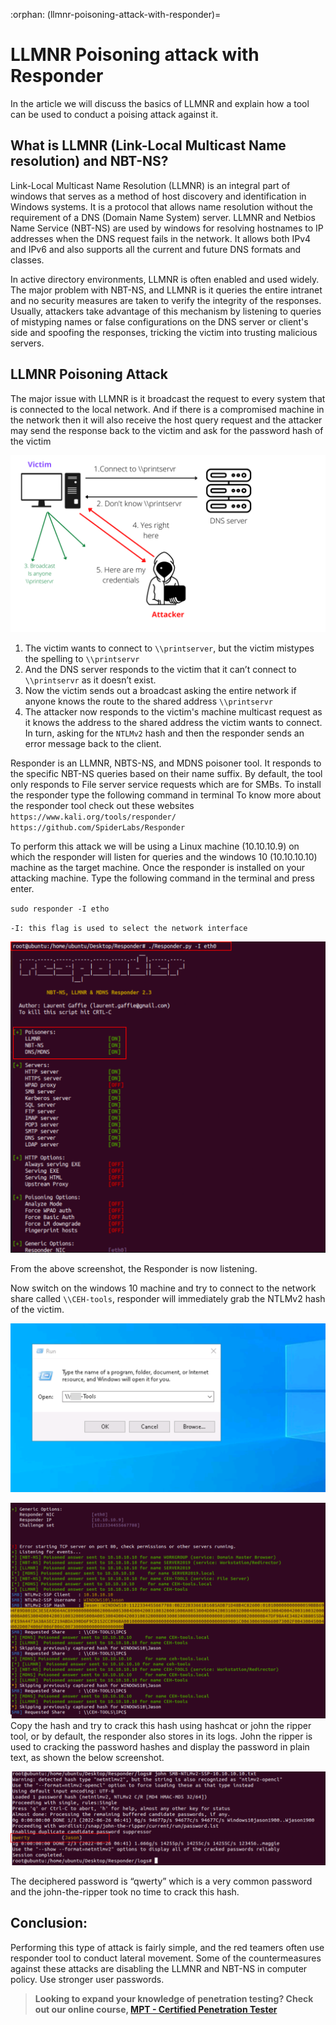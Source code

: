 :orphan:
(llmnr-poisoning-attack-with-responder)=
# LLMNR Poisoning attack with Responder
 
In the article we will discuss the basics of LLMNR and explain how a tool can be used to conduct a poising attack against it.

## What is LLMNR (Link-Local Multicast Name resolution) and NBT-NS?

Link-Local Multicast Name Resolution (LLMNR) is an integral part of windows that serves as a method of host discovery and identification in Windows systems. It is a protocol that allows name resolution without the requirement of a DNS (Domain Name System) server. LLMNR and Netbios Name Service (NBT-NS) are used by windows for resolving hostnames to IP addresses when the DNS request fails in the network. It allows both IPv4 and IPv6 and also supports all the current and future DNS formats and classes.

In active directory environments, LLMNR is often enabled and used widely. The major problem with NBT-NS, and LLMNR is it queries the entire intranet and no security measures are taken to verify the integrity of the responses. Usually, attackers take advantage of this mechanism by listening to queries of mistyping names or false configurations on the DNS server or client's side and spoofing the responses, tricking the victim into trusting malicious servers. 

## LLMNR Poisoning Attack 

The major issue with LLMNR is it broadcast the request to every system that is connected to the local network. And if there is a compromised machine in the network then it will also receive the host query request and the attacker may send the response back to the victim and ask for the password hash of the victim

![LLMNR_1](images/LLMNR_1.png)

1. The victim wants to connect to `\\printserver`, but the victim mistypes the spelling to `\\printservr` 
2. And the DNS server responds to the victim that it can’t connect to `\\printservr` as it doesn’t exist.
3. Now the victim sends out a broadcast asking the entire network if anyone knows the route to the shared address `\\printservr`
4. The attacker now responds to the victim's machine multicast request as it knows the address to the shared address the victim wants to connect. In turn, asking for the `NTLMv2` hash and then the responder sends an error message back to the client. 

Responder is an LLMNR, NBTS-NS, and MDNS poisoner tool. It responds to the specific NBT-NS queries based on their name suffix. By default, the tool only responds to File server service requests which are for SMBs. To install the responder type the following command in terminal
To know more about the responder tool check out these websites `https://www.kali.org/tools/responder/ https://github.com/SpiderLabs/Responder` 

To perform this attack we will be using a Linux machine (10.10.10.9) on which the responder will listen for queries and the windows 10 (10.10.10.10)  machine as the target machine. Once the responder is installed on your attacking machine. Type the following command in the terminal and press enter. 

`sudo responder -I etho` 

`-I: this flag is used to select the network interface`

![LLMNR_2](images/LLMNR_2.png)

From the above screenshot, the Responder is now listening. 

Now switch on the windows 10 machine and try to connect to the network share called `\\CEH-tools`, responder will immediately grab the NTLMv2 hash of the victim. 

![LLMNR_3](images/LLMNR_3.png)

![LLMNR_4](images/LLMNR_4.png)
Copy the hash and try to crack this hash using hashcat or john the ripper tool, or by default, the responder also stores in its logs. 
John the ripper is used to cracking the password hashes and display the password in plain text, as shown the below screenshot. 

![LLMNR_5](images/LLMNR_5.png)

The deciphered password is “qwerty” which is a very common password and the john-the-ripper took no time to crack this hash. 

## Conclusion: 

Performing this type of attack is fairly simple, and the red teamers often use responder tool to conduct lateral movement. Some of the countermeasures against these attacks are disabling the LLMNR and NBT-NS in computer policy. Use stronger user passwords. 

> **Looking to expand your knowledge of penetration testing? Check out our online course, [MPT - Certified Penetration Tester](https://www.mosse-institute.com/certifications/mpt-certified-penetration-tester.html)**